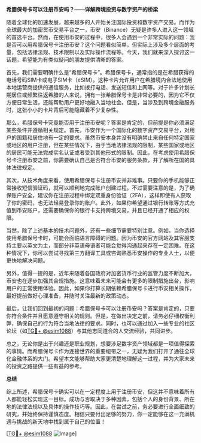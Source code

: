 **希腊保号卡可以注册币安吗？——详解跨境投资与数字资产的桥梁**

随着全球化的加速发展，越来越多的人开始关注国际投资和数字资产交易。而作为全球最大的加密货币交易平台之一，币安（Binance）无疑是许多人进入这一领域的首选平台。然而，在使用币安的过程中，很多人会遇到一个非常实际的问题：我是否可以用希腊保号卡注册币安？这个问题看似简单，但实际上涉及多个层面的考量，包括法律法规、技术限制以及实际操作流程等。今天，我们就来深入探讨这一话题，希望能为有类似疑问的朋友提供清晰的答案。

首先，我们需要明确什么是“希腊保号卡”。希腊保号卡，通常指的是在希腊获得的电话号码SIM卡或电子SIM卡（eSIM）。这种卡片允许用户在希腊境内合法地使用本地运营商提供的通信服务，比如拨打电话、发送短信和上网等。对于许多计划长期居住或频繁往返希腊的人来说，拥有一张希腊保号卡是非常必要的，因为它不仅方便日常生活，还能帮助用户更好地融入当地社会。但是，当涉及到跨境金融服务时，这张小小的卡片背后可能隐藏着不少复杂性。

那么，希腊保号卡究竟能否用于注册币安呢？答案是肯定的，但前提是你必须满足某些条件并遵循相关规定。首先，币安作为一个国际化的数字资产交易平台，对用户的国籍和居住地有一定的要求。虽然币安本身并没有明确禁止来自任何特定国家或地区的用户注册，但在某些情况下，由于当地法律法规的限制，某些国家或地区的居民可能无法完成实名认证或者受到其他形式的限制。因此，在考虑使用希腊保号卡注册币安之前，你需要确认自己是否符合币安的服务条款，并了解所在国的具体法律规定。

其次，从技术角度来看，使用希腊保号卡注册币安并非难事。只要你的手机能够正常接收短信验证码，就可以顺利地完成账户创建过程。不过需要注意的是，为了确保账户安全，建议你在注册过程中绑定双重身份验证（2FA），这样即使有人获取了你的密码，也无法轻易登录你的账户。此外，如果你希望通过银行转账等方式充值到币安账户，还需要确保你的银行卡支持跨境交易，并且已经开通了相应的权限。

当然，除了上述基本的技术问题外，还有一些细节需要特别注意。例如，当你选择使用希腊保号卡时，可能会面临语言障碍的问题。因为币安的官方网站及其客服支持主要以英文为主，而部分非英语母语者可能会觉得沟通起来存在一定困难。在这种情况下，你可以尝试寻找第三方翻译工具或咨询熟悉币安操作的专业人士，以便更快地解决问题。

另外，值得一提的是，近年来随着各国政府对加密货币行业的监管力度不断加大，币安也在逐步加强其合规措施。这意味着未来可能会有更多的限制措施出台，影响用户的正常使用体验。因此，如果你打算长期依赖希腊保号卡进行币安相关操作，最好提前做好心理准备，并随时关注最新的政策动态。

最后，让我们回到最初的问题：希腊保号卡可以注册币安吗？答案是肯定的，只要你符合条件并且愿意遵守相关的规则。但是，在做出决定之前，请务必仔细权衡利弊，确保自己的行为符合当地法律的要求。同时，也可以通过加入一些专业的社区论坛（如[TG💪+ @esim1088](https://t.me/s/esim1088)）与其他志同道合的人交流经验，共同进步。

总之，无论你是出于兴趣还是职业规划，想要涉足数字资产领域都是一项值得探索的事情。而希腊保号卡作为连接世界的重要纽带之一，无疑为我们打开了通往全球化金融体系的大门。希望本文能够帮助大家更清楚地理解这一过程，并为大家未来的投资之路提供一些有益的参考。

**总结**

综上所述，希腊保号卡确实可以在一定程度上用于注册币安，但这并不意味着所有人都能轻松实现这一目标。成功与否取决于多种因素，包括个人的身份背景、所在地的法律法规以及具体的操作技巧等。因此，在尝试之前，务必要进行全面细致的研究，并始终保持谨慎态度。相信只要付出足够的努力，你一定能够在这一充满机遇与挑战的新天地中找到属于自己的位置！

[[TG💪+ @esim1088](https://t.me/s/esim1088) ![Image](https://i.postimg.cc/4NQfJmqS/Snipaste-2025-05-13-00-14-12.png)]
